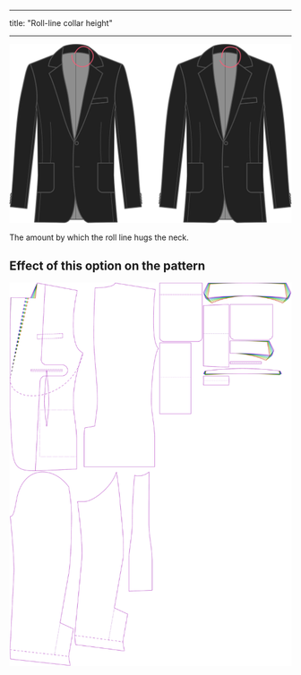 - - -
title: "Roll-line collar height"
- - -

![Roll line collar height](rolllinecollarheight.svg)

The amount by which the roll line hugs the neck.

## Effect of this option on the pattern

![This image shows the effect of this option by superimposing several variants that have a different value for this option](jaeger_rolllinecollarheight_sample.svg "Effect of this option on the pattern")
